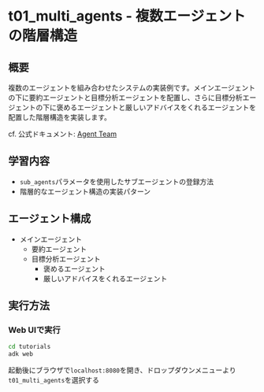 # t01_multi_agents - 複数エージェントの階層構造

## 概要
複数のエージェントを組み合わせたシステムの実装例です。メインエージェントの下に要約エージェントと目標分析エージェントを配置し、さらに目標分析エージェントの下に褒めるエージェントと厳しいアドバイスをくれるエージェントを配置した階層構造を実装します。

cf. 公式ドキュメント: [Agent Team](https://google.github.io/adk-docs/tutorials/agent-team/)

## 学習内容
- `sub_agents`パラメータを使用したサブエージェントの登録方法
- 階層的なエージェント構造の実装パターン

## エージェント構成
- メインエージェント
  - 要約エージェント
  - 目標分析エージェント
    - 褒めるエージェント
    - 厳しいアドバイスをくれるエージェント

## 実行方法

### Web UIで実行
```bash
cd tutorials
adk web
```

起動後にブラウザで`localhost:8080`を開き、ドロップダウンメニューより`t01_multi_agents`を選択する
